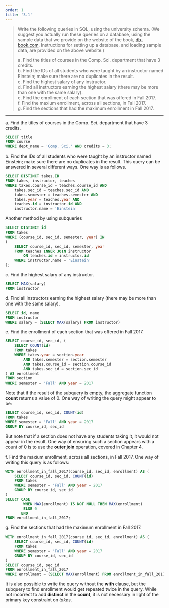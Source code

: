 ```yaml
---
order: 1
title: '3.1'
---
```

> Write the following queries in SQL, using the university schema. (We suggest
> you actually run these queries on a database, using the sample data that we 
> provide on the website of the book, [db-book.com](https://db-book.com). Instructions for setting up 
> a database, and loading sample data, are provided on the above website.)
> 
> a. Find the titles of courses in the Comp. Sci. department that have 3 credits. <br>
> b. Find the IDs of all students who were taught by an instructor named Einstein;
> make sure there are no duplicates in the result. <br>
> c. Find the highest salary of any instructor. <br>
> d. Find all instructors earning the highest salary (there may be more than one with 
> the same salary). <br>
> e. Find the enrollment of each section that was offered in Fall 2017. <br> 
> f. Find the maxium enrollment, across all sections, in Fall 2017. <br>
> g. Find the sections that had the maximum enrollment in Fall 2017. <br>

--------------------------------

a. Find the titles of courses in the Comp. Sci. department that have 3 credits. <br>

```sql
SELECT title 
FROM course
WHERE dept_name = 'Comp. Sci.' AND credits = 3;
```

b. Find the IDs of all students who were taught by an instructor named Einstein;
make sure there are no duplicates in the result.
This query can be answered in several different ways. One way is as follows. 

```sql
SELECT DISTINCT takes.ID
FROM takes, instructor, teaches
WHERE takes.course_id = teaches.course_id AND 
    takes.sec_id = teaches.sec_id AND 
    takes.semester = teaches.semester AND 
    takes.year = teaches.year AND 
    teaches.id = instructor.id AND 
    instructor.name = 'Einstein'
```

Another method by using subqueries 

```sql 
SELECT DISTINCT id 
FROM takes
WHERE (course_id, sec_id, semester, year) IN 
(
    SELECT course_id, sec_id, semester, year 
    FROM teaches INNER JOIN instructor 
        ON teaches.id = instructor.id
    WHERE instructor.name = 'Einstein'
);
```

c. Find the highest salary of any instructor.

```sql 
SELECT MAX(salary) 
FROM instructor
```

d. Find all instructors earning the highest salary (there may be more than one with 
the same salary).

```sql
SELECT id, name
FROM instructor
WHERE salary = (SELECT MAX(salary) FROM instructor)
```

e. Find the enrollment of each section that was offered in Fall 2017.

```sql
SELECT course_id, sec_id, (
    SELECT COUNT(id)
    FROM takes
    WHERE takes.year = section.year
        AND takes.semester = section.semester
        AND takes.course_id = section.course_id 
        AND takes.sec_id = section.sec_id
) AS enrollment 
FROM section 
WHERE semester = 'Fall' AND year = 2017
```

Note that if the result of the subquery is empty, the aggregate function 
**count** returns a value of 0. One way of writing the query might appear 
to be: 

```sql
SELECT course_id, sec_id, COUNT(id)
FROM takes
WHERE semester = 'Fall' AND year = 2017
GROUP BY course_id, sec_id
```

But note that if a section does not have any students taking it, it would 
not appear in the result. One way of ensuring such a section appears with 
a count of 0 is to use the **outer join** operation, covered in Chapter 4. 

f. Find the maxium enrollment, across all sections, in Fall 2017.
One way of writing this query is as follows: 

```sql 
WITH enrollment_in_fall_2017(course_id, sec_id, enrollment) AS (
    SELECT course_id, sec_id, COUNT(id)
    FROM takes
    WHERE semester = 'Fall' AND year = 2017
    GROUP BY course_id, sec_id
) 
SELECT CASE 
        WHEN MAX(enrollment) IS NOT NULL THEN MAX(enrollment)
        ELSE 0
       END
FROM enrollment_in_fall_2017;
```

g. Find the sections that had the maximum enrollment in Fall 2017.

```sql 
WITH enrollment_in_fall_2017(course_id, sec_id, enrollment) AS (
    SELECT course_id, sec_id, COUNT(id) 
    FROM takes
    WHERE semester = 'Fall' AND year = 2017
    GROUP BY course_id, sec_id
) 
SELECT course_id, sec_id
FROM enrollment_in_fall_2017
WHERE enrollment = (SELECT MAX(enrollment) FROM enrollment_in_fall_2017);
```

It is also possible to write the query without the **with** clause, 
but the subquery to find enrollment would get repeated twice in the query. While
not incorrect to add **distinct** in the **count**, it is not necessary in light
of the primary key constraint on _takes_. 